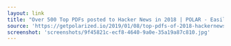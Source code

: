 ```yaml
---
layout: link
title: "Over 500 Top PDFs posted to Hacker News in 2018 | POLAR - Easily manage your PDFs, web content, and notes."
source: 'https://getpolarized.io/2019/01/08/top-pdfs-of-2018-hackernews.html'
screenshot: 'screenshots/9f45821c-ecf8-4640-9a0e-35a19a87c810.jpg'
---
```



